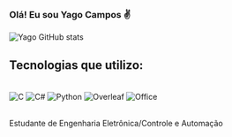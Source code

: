 ### Olá! Eu sou Yago Campos ✌️

![Yago GitHub stats](https://github-readme-stats.vercel.app/api?username=Yago-OW&show_icons=true&theme=radical)

## Tecnologias que utilizo:

<div style="display: inline block"></br>
 <img align="center" alt="C" src="https://img.shields.io/badge/C-00599C?style=for-the-badge&logo=c&logoColor=white">
 <img align="center" alt="C#" src="https://img.shields.io/badge/C%23-239120?style=for-the-badge&logo=c-sharp&logoColor=white">
 <img align="center" alt="Python" src="https://img.shields.io/badge/Python-3776AB?style=for-the-badge&logo=python&logoColor=white">
 <img align="center" alt="Overleaf" src="https://img.shields.io/badge/Overleaf-47A141?style=for-the-badge&logo=Overleaf&logoColor=white">
 <img align="center" alt="Office" src="https://img.shields.io/badge/Microsoft_Office-D83B01?style=for-the-badge&logo=microsoft-office&logoColor=white">
</div></br>

Estudante de Engenharia Eletrônica/Controle e Automação
